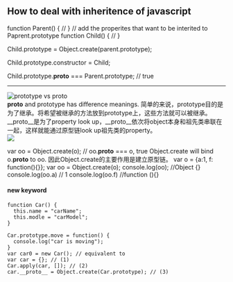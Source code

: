## How to deal with inheritence of javascript
function Parent() {
	//
}
// add the properites that want to be interited to Paprent.prototype
function Child() {
	//
}

Child.prototype  = Object.create(parent.prototype);

Child.prototype.constructor = Child;

Child.prototype.__proto__ === Parent.prototype; // true


----
![prototype vs __proto__](https://i.stack.imgur.com/AGfN3.png)   
__proto__ and prototype has difference meanings. 
简单的来说，prototype目的是为了继承。将希望被继承的方法放到prototype上，这些方法就可以被继承。  
__proto__是为了property look up，__proto__依次将object本身和祖先类串联在一起，这样就能通过原型链look up祖先类的property。  
![](http://4.bp.blogspot.com/-ZaGWJf5fHcU/UGs_P61HOGI/AAAAAAAAAew/Kzl96APzqlk/s1600/Javascript+Prototypal+Inheritance+Diagram+-+grand+picture+-+with+some+Dog+objects+(1).png)   

var oo = Object.create(o);
// oo.__proto__ === o, true
Object.create will bind o.__proto__ to oo. 因此Object.create的主要作用是建立原型链。
var o = {a:1, f: function(){}};
var oo = Object.create(o);
console.log(oo); //Object {}
console.log(oo.a) // 1
console.log(oo.f) //function (){}

#### new keyword
```
function Car() {
  this.name = "carName";
  this.modle = "carModel";
}

Car.prototype.move = function() {
  console.log("car is moving");
}
var car0 = new Car(); // equivalent to 
var car = {}; // (1)
Car.apply(car, []); // (2)
car.__proto__ = Object.create(Car.prototype); // (3)

```
